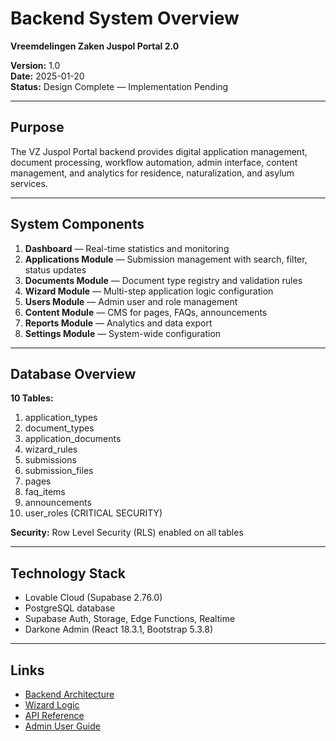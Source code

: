 # Backend System Overview
**Vreemdelingen Zaken Juspol Portal 2.0**

**Version:** 1.0  
**Date:** 2025-01-20  
**Status:** Design Complete — Implementation Pending  

---

## Purpose

The VZ Juspol Portal backend provides digital application management, document processing, workflow automation, admin interface, content management, and analytics for residence, naturalization, and asylum services.

---

## System Components

1. **Dashboard** — Real-time statistics and monitoring
2. **Applications Module** — Submission management with search, filter, status updates
3. **Documents Module** — Document type registry and validation rules
4. **Wizard Module** — Multi-step application logic configuration
5. **Users Module** — Admin user and role management
6. **Content Module** — CMS for pages, FAQs, announcements
7. **Reports Module** — Analytics and data export
8. **Settings Module** — System-wide configuration

---

## Database Overview

**10 Tables:**
1. application_types
2. document_types
3. application_documents
4. wizard_rules
5. submissions
6. submission_files
7. pages
8. faq_items
9. announcements
10. user_roles (CRITICAL SECURITY)

**Security:** Row Level Security (RLS) enabled on all tables

---

## Technology Stack

- Lovable Cloud (Supabase 2.76.0)
- PostgreSQL database
- Supabase Auth, Storage, Edge Functions, Realtime
- Darkone Admin (React 18.3.1, Bootstrap 5.3.8)

---

## Links

- [Backend Architecture](./backend-architecture.md)
- [Wizard Logic](./wizard-logic.md)
- [API Reference](./api-reference.md)
- [Admin User Guide](./admin-user-guide.md)
